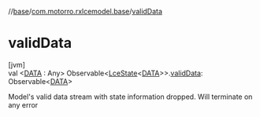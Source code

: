 //[base](../../index.md)/[com.motorro.rxlcemodel.base](index.md)/[validData](valid-data.md)

# validData

[jvm]\
val &lt;[DATA](valid-data.md) : Any&gt; Observable&lt;[LceState](-lce-state/index.md)&lt;[DATA](valid-data.md)&gt;&gt;.[validData](valid-data.md): Observable&lt;[DATA](valid-data.md)&gt;

Model's valid data stream with state information dropped. Will terminate on any error
